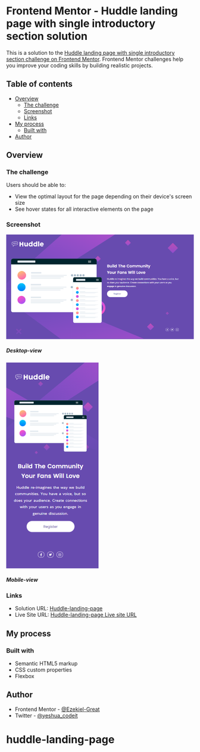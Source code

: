 # Frontend Mentor - Huddle landing page with single introductory section solution

This is a solution to the [Huddle landing page with single introductory section challenge on Frontend Mentor](https://www.frontendmentor.io/challenges/huddle-landing-page-with-a-single-introductory-section-B_2Wvxgi0). Frontend Mentor challenges help you improve your coding skills by building realistic projects. 

## Table of contents

- [Overview](#overview)
  - [The challenge](#the-challenge)
  - [Screenshot](#screenshot)
  - [Links](#links)
- [My process](#my-process)
  - [Built with](#built-with)
- [Author](#author)




## Overview

### The challenge

Users should be able to:

- View the optimal layout for the page depending on their device's screen size
- See hover states for all interactive elements on the page

### Screenshot
![Alt text](<images/Huddle landing page with single introductory section - Desktop-view.png>)
##### Desktop-view

![Alt text](<images/Huddle landing page with single introductory section - Mobile-view.png>)
##### Mobile-view

### Links

- Solution URL: [Huddle-landing-page](https://github.com/Ezekiel-Great/huddle-landing-page)
- Live Site URL: [Huddle-landing-page Live site URL](https://your-live-site-url.com)


## My process

### Built with

- Semantic HTML5 markup
- CSS custom properties
- Flexbox


## Author

- Frontend Mentor - [@Ezekiel-Great](https://www.frontendmentor.io/profile/Ezekiel-Great)
- Twitter - [@yeshua_codeit](https://www.twitter.com/yeshua_codeit )

# huddle-landing-page
